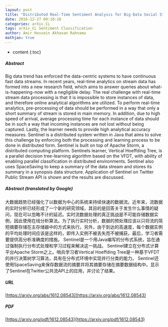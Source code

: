 ```yaml
---
layout: post
title: "Distributed Real-Time Sentiment Analysis for Big Data Social Streams"
date: 2016-12-27 09:10:18
categories: arXiv_CL
tags: arXiv_CL Sentiment Classification
author: Amir Hossein Akhavan Rahnama
mathjax: true
---
```


* content
{:toc}

##### Abstract
Big data trend has enforced the data-centric systems to have continuous fast data streams. In recent years, real-time analytics on stream data has formed into a new research field, which aims to answer queries about what-is-happening-now with a negligible delay. The real challenge with real-time stream data processing is that it is impossible to store instances of data, and therefore online analytical algorithms are utilized. To perform real-time analytics, pre-processing of data should be performed in a way that only a short summary of stream is stored in main memory. In addition, due to high speed of arrival, average processing time for each instance of data should be in such a way that incoming instances are not lost without being captured. Lastly, the learner needs to provide high analytical accuracy measures. Sentinel is a distributed system written in Java that aims to solve this challenge by enforcing both the processing and learning process to be done in distributed form. Sentinel is built on top of Apache Storm, a distributed computing platform. Sentinels learner, Vertical Hoeffding Tree, is a parallel decision tree-learning algorithm based on the VFDT, with ability of enabling parallel classification in distributed environments. Sentinel also uses SpaceSaving to keep a summary of the data stream and stores its summary in a synopsis data structure. Application of Sentinel on Twitter Public Stream API is shown and the results are discussed.

##### Abstract (translated by Google)
大数据趋势已经强化了以数据为中心的系统来持续快速的数据流。近年来，流数据的实时分析已经形成了一个新的研究领域，其目的是回答关于发生什么事情的疑问，现在可以忽略不计的延迟。实时流数据处理的真正挑战是不可能存储数据实例，因此使用在线分析算法。为了执行实时分析，数据的预处理应该以只将流的简短摘要存储在主存储器中的方式来执行。另外，由于到达的高速度，每个数据实例的平均处理时间应该是这样的，即传入实例不被丢失而不被捕获。最后，学习者需要提供高分析准确度的措施。 Sentinel是一个用Java编写的分布式系统，旨在通过强制执行分布式处理和学习过程来解决这一挑战。 Sentinel建立在分布式计算平台Apache Storm之上。哨兵学习者Vertical Hoeffding Tree是一种基于VFDT的并行决策树学习算法，具有在分布式环境中实现并行分类的能力。 Sentinel还使用SpaceSaving来保存数据流的摘要并将其摘要存储在摘要数据结构中。显示了Sentinel在Twitter公共流API上的应用，并讨论了结果。

##### URL
[https://arxiv.org/abs/1612.08543](https://arxiv.org/abs/1612.08543)

##### PDF
[https://arxiv.org/pdf/1612.08543](https://arxiv.org/pdf/1612.08543)

